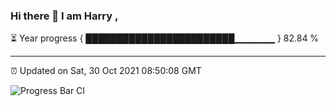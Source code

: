 ### Hi there 👋 I am Harry , 

⏳ Year progress { ████████████████████████▁▁▁▁▁▁ } 82.84 %

---

⏰ Updated on Sat, 30 Oct 2021 08:50:08 GMT

![Progress Bar CI](https://github.com/duykhang68/duykhang68/workflows/Progress%20Bar%20CI/badge.svg)
